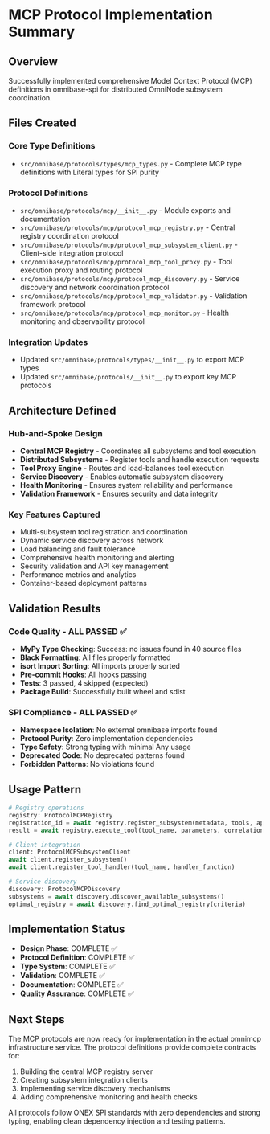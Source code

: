 # MCP Protocol Implementation Summary

## Overview
Successfully implemented comprehensive Model Context Protocol (MCP) definitions in omnibase-spi for distributed OmniNode subsystem coordination.

## Files Created

### Core Type Definitions
- `src/omnibase/protocols/types/mcp_types.py` - Complete MCP type definitions with Literal types for SPI purity

### Protocol Definitions
- `src/omnibase/protocols/mcp/__init__.py` - Module exports and documentation
- `src/omnibase/protocols/mcp/protocol_mcp_registry.py` - Central registry coordination protocol
- `src/omnibase/protocols/mcp/protocol_mcp_subsystem_client.py` - Client-side integration protocol
- `src/omnibase/protocols/mcp/protocol_mcp_tool_proxy.py` - Tool execution proxy and routing protocol
- `src/omnibase/protocols/mcp/protocol_mcp_discovery.py` - Service discovery and network coordination protocol
- `src/omnibase/protocols/mcp/protocol_mcp_validator.py` - Validation framework protocol
- `src/omnibase/protocols/mcp/protocol_mcp_monitor.py` - Health monitoring and observability protocol

### Integration Updates
- Updated `src/omnibase/protocols/types/__init__.py` to export MCP types
- Updated `src/omnibase/protocols/__init__.py` to export key MCP protocols

## Architecture Defined

### Hub-and-Spoke Design
- **Central MCP Registry** - Coordinates all subsystems and tool execution
- **Distributed Subsystems** - Register tools and handle execution requests
- **Tool Proxy Engine** - Routes and load-balances tool execution
- **Service Discovery** - Enables automatic subsystem discovery
- **Health Monitoring** - Ensures system reliability and performance
- **Validation Framework** - Ensures security and data integrity

### Key Features Captured
- Multi-subsystem tool registration and coordination
- Dynamic service discovery across network
- Load balancing and fault tolerance
- Comprehensive health monitoring and alerting
- Security validation and API key management
- Performance metrics and analytics
- Container-based deployment patterns

## Validation Results

### Code Quality - ALL PASSED ✅
- **MyPy Type Checking**: Success: no issues found in 40 source files
- **Black Formatting**: All files properly formatted
- **isort Import Sorting**: All imports properly sorted
- **Pre-commit Hooks**: All hooks passing
- **Tests**: 3 passed, 4 skipped (expected)
- **Package Build**: Successfully built wheel and sdist

### SPI Compliance - ALL PASSED ✅
- **Namespace Isolation**: No external omnibase imports found
- **Protocol Purity**: Zero implementation dependencies
- **Type Safety**: Strong typing with minimal Any usage
- **Deprecated Code**: No deprecated patterns found
- **Forbidden Patterns**: No violations found

## Usage Pattern
```python
# Registry operations
registry: ProtocolMCPRegistry
registration_id = await registry.register_subsystem(metadata, tools, api_key)
result = await registry.execute_tool(tool_name, parameters, correlation_id)

# Client integration
client: ProtocolMCPSubsystemClient  
await client.register_subsystem()
await client.register_tool_handler(tool_name, handler_function)

# Service discovery
discovery: ProtocolMCPDiscovery
subsystems = await discovery.discover_available_subsystems()
optimal_registry = await discovery.find_optimal_registry(criteria)
```

## Implementation Status
- **Design Phase**: COMPLETE ✅
- **Protocol Definition**: COMPLETE ✅
- **Type System**: COMPLETE ✅
- **Validation**: COMPLETE ✅
- **Documentation**: COMPLETE ✅
- **Quality Assurance**: COMPLETE ✅

## Next Steps
The MCP protocols are now ready for implementation in the actual omnimcp infrastructure service. The protocol definitions provide complete contracts for:
1. Building the central MCP registry server
2. Creating subsystem integration clients
3. Implementing service discovery mechanisms
4. Adding comprehensive monitoring and health checks

All protocols follow ONEX SPI standards with zero dependencies and strong typing, enabling clean dependency injection and testing patterns.
